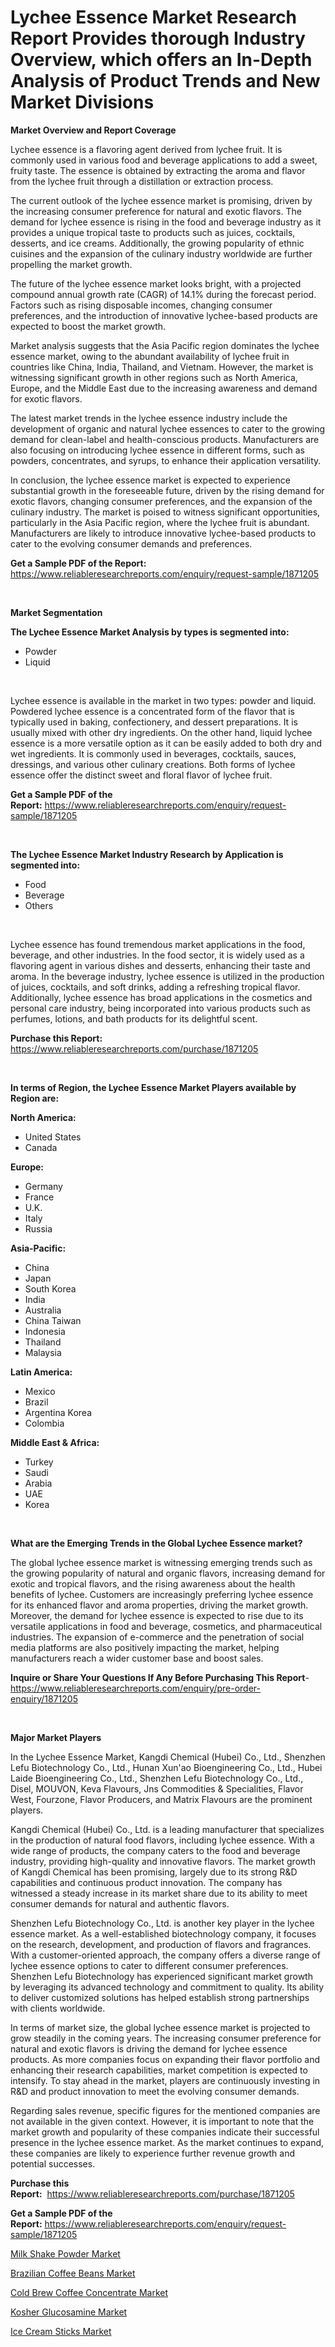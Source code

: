 <p><h1>Lychee Essence Market Research Report Provides thorough Industry Overview, which offers an In-Depth Analysis of Product Trends and New Market Divisions</h1></p><p><strong>Market Overview and Report Coverage</strong></p>
<p><p>Lychee essence is a flavoring agent derived from lychee fruit. It is commonly used in various food and beverage applications to add a sweet, fruity taste. The essence is obtained by extracting the aroma and flavor from the lychee fruit through a distillation or extraction process.</p><p>The current outlook of the lychee essence market is promising, driven by the increasing consumer preference for natural and exotic flavors. The demand for lychee essence is rising in the food and beverage industry as it provides a unique tropical taste to products such as juices, cocktails, desserts, and ice creams. Additionally, the growing popularity of ethnic cuisines and the expansion of the culinary industry worldwide are further propelling the market growth.</p><p>The future of the lychee essence market looks bright, with a projected compound annual growth rate (CAGR) of 14.1% during the forecast period. Factors such as rising disposable incomes, changing consumer preferences, and the introduction of innovative lychee-based products are expected to boost the market growth.</p><p>Market analysis suggests that the Asia Pacific region dominates the lychee essence market, owing to the abundant availability of lychee fruit in countries like China, India, Thailand, and Vietnam. However, the market is witnessing significant growth in other regions such as North America, Europe, and the Middle East due to the increasing awareness and demand for exotic flavors.</p><p>The latest market trends in the lychee essence industry include the development of organic and natural lychee essences to cater to the growing demand for clean-label and health-conscious products. Manufacturers are also focusing on introducing lychee essence in different forms, such as powders, concentrates, and syrups, to enhance their application versatility.</p><p>In conclusion, the lychee essence market is expected to experience substantial growth in the foreseeable future, driven by the rising demand for exotic flavors, changing consumer preferences, and the expansion of the culinary industry. The market is poised to witness significant opportunities, particularly in the Asia Pacific region, where the lychee fruit is abundant. Manufacturers are likely to introduce innovative lychee-based products to cater to the evolving consumer demands and preferences.</p></p>
<p><strong>Get a Sample PDF of the Report:</strong> <a href="https://www.reliableresearchreports.com/enquiry/request-sample/1871205">https://www.reliableresearchreports.com/enquiry/request-sample/1871205</a></p>
<p>&nbsp;</p>
<p><strong>Market Segmentation</strong></p>
<p><strong>The Lychee Essence Market Analysis by types is segmented into:</strong></p>
<p><ul><li>Powder</li><li>Liquid</li></ul></p>
<p>&nbsp;</p>
<p><p>Lychee essence is available in the market in two types: powder and liquid. Powdered lychee essence is a concentrated form of the flavor that is typically used in baking, confectionery, and dessert preparations. It is usually mixed with other dry ingredients. On the other hand, liquid lychee essence is a more versatile option as it can be easily added to both dry and wet ingredients. It is commonly used in beverages, cocktails, sauces, dressings, and various other culinary creations. Both forms of lychee essence offer the distinct sweet and floral flavor of lychee fruit.</p></p>
<p><strong>Get a Sample PDF of the Report:</strong>&nbsp;<a href="https://www.reliableresearchreports.com/enquiry/request-sample/1871205">https://www.reliableresearchreports.com/enquiry/request-sample/1871205</a></p>
<p>&nbsp;</p>
<p><strong>The Lychee Essence Market Industry Research by Application is segmented into:</strong></p>
<p><ul><li>Food</li><li>Beverage</li><li>Others</li></ul></p>
<p>&nbsp;</p>
<p><p>Lychee essence has found tremendous market applications in the food, beverage, and other industries. In the food sector, it is widely used as a flavoring agent in various dishes and desserts, enhancing their taste and aroma. In the beverage industry, lychee essence is utilized in the production of juices, cocktails, and soft drinks, adding a refreshing tropical flavor. Additionally, lychee essence has broad applications in the cosmetics and personal care industry, being incorporated into various products such as perfumes, lotions, and bath products for its delightful scent.</p></p>
<p><strong>Purchase this Report:</strong>&nbsp; <a href="https://www.reliableresearchreports.com/purchase/1871205">https://www.reliableresearchreports.com/purchase/1871205</a></p>
<p>&nbsp;</p>
<p><strong>In terms of Region, the Lychee Essence Market Players available by Region are:</strong></p>
<p>
    <p> <strong> North America: </strong>
        <ul>
            <li>United States</li>
            <li>Canada</li>
        </ul>
        </p> 
    <p> <strong> Europe: </strong>
        <ul>
            <li>Germany</li>
            <li>France</li>
            <li>U.K.</li>
            <li>Italy</li>
            <li>Russia</li>
        </ul>
        </p> 
    <p> <strong> Asia-Pacific: </strong>
        <ul>
            <li>China</li>
            <li>Japan</li>
            <li>South Korea</li>
            <li>India</li>
            <li>Australia</li>
            <li>China Taiwan</li>
            <li>Indonesia</li>
            <li>Thailand</li>
            <li>Malaysia</li>
        </ul>
        </p> 
    <p> <strong> Latin America: </strong>
        <ul>
            <li>Mexico</li>
            <li>Brazil</li>
            <li>Argentina Korea</li>
            <li>Colombia</li>
        </ul>
        </p> 
    <p> <strong> Middle East & Africa: </strong>
        <ul>
            <li>Turkey</li>
            <li>Saudi</li>
            <li>Arabia</li>
            <li>UAE</li>
            <li>Korea</li>
        </ul>
    </p>
    </p>
<p>&nbsp;</p>
<p><strong>What are the Emerging Trends in the Global Lychee Essence market?</strong></p>
<p><p>The global lychee essence market is witnessing emerging trends such as the growing popularity of natural and organic flavors, increasing demand for exotic and tropical flavors, and the rising awareness about the health benefits of lychee. Customers are increasingly preferring lychee essence for its enhanced flavor and aroma properties, driving the market growth. Moreover, the demand for lychee essence is expected to rise due to its versatile applications in food and beverage, cosmetics, and pharmaceutical industries. The expansion of e-commerce and the penetration of social media platforms are also positively impacting the market, helping manufacturers reach a wider customer base and boost sales.</p></p>
<p><strong>Inquire or Share Your Questions If Any Before Purchasing This Report</strong>- <a href="https://www.reliableresearchreports.com/enquiry/pre-order-enquiry/1871205">https://www.reliableresearchreports.com/enquiry/pre-order-enquiry/1871205</a></p>
<p>&nbsp;</p>
<p><strong>Major Market Players</strong></p>
<p><p>In the Lychee Essence Market, Kangdi Chemical (Hubei) Co., Ltd., Shenzhen Lefu Biotechnology Co., Ltd., Hunan Xun'ao Bioengineering Co., Ltd., Hubei Laide Bioengineering Co., Ltd., Shenzhen Lefu Biotechnology Co., Ltd., Disel, MOUVON, Keva Flavours, Jns Commodities & Specialities, Flavor West, Fourzone, Flavor Producers, and Matrix Flavours are the prominent players.</p><p>Kangdi Chemical (Hubei) Co., Ltd. is a leading manufacturer that specializes in the production of natural food flavors, including lychee essence. With a wide range of products, the company caters to the food and beverage industry, providing high-quality and innovative flavors. The market growth of Kangdi Chemical has been promising, largely due to its strong R&D capabilities and continuous product innovation. The company has witnessed a steady increase in its market share due to its ability to meet consumer demands for natural and authentic flavors.</p><p>Shenzhen Lefu Biotechnology Co., Ltd. is another key player in the lychee essence market. As a well-established biotechnology company, it focuses on the research, development, and production of flavors and fragrances. With a customer-oriented approach, the company offers a diverse range of lychee essence options to cater to different consumer preferences. Shenzhen Lefu Biotechnology has experienced significant market growth by leveraging its advanced technology and commitment to quality. Its ability to deliver customized solutions has helped establish strong partnerships with clients worldwide.</p><p>In terms of market size, the global lychee essence market is projected to grow steadily in the coming years. The increasing consumer preference for natural and exotic flavors is driving the demand for lychee essence products. As more companies focus on expanding their flavor portfolio and enhancing their research capabilities, market competition is expected to intensify. To stay ahead in the market, players are continuously investing in R&D and product innovation to meet the evolving consumer demands.</p><p>Regarding sales revenue, specific figures for the mentioned companies are not available in the given context. However, it is important to note that the market growth and popularity of these companies indicate their successful presence in the lychee essence market. As the market continues to expand, these companies are likely to experience further revenue growth and potential successes.</p></p>
<p><strong>Purchase this Report:</strong>&nbsp;&nbsp;<a href="https://www.reliableresearchreports.com/purchase/1871205">https://www.reliableresearchreports.com/purchase/1871205</a></p>
<p></p>
<p><strong>Get a Sample PDF of the Report:</strong>&nbsp;<a href="https://www.reliableresearchreports.com/enquiry/request-sample/1871205">https://www.reliableresearchreports.com/enquiry/request-sample/1871205</a></p>
<p><p><a href="https://github.com/amae102299/Market-Research-Report-List-2/blob/main/milk-shake-powder-market.md">Milk Shake Powder Market</a></p><p><a href="https://github.com/sndrkn/Market-Research-Report-List-2/blob/main/brazilian-coffee-beans-market.md">Brazilian Coffee Beans Market</a></p><p><a href="https://github.com/jonneygiverf/Market-Research-Report-List-2/blob/main/cold-brew-coffee-concentrate-market.md">Cold Brew Coffee Concentrate Market</a></p><p><a href="https://github.com/dziulagalemab/Market-Research-Report-List-2/blob/main/kosher-glucosamine-market.md">Kosher Glucosamine Market</a></p><p><a href="https://github.com/prosalinda88/Market-Research-Report-List-2/blob/main/ice-cream-sticks-market.md">Ice Cream Sticks Market</a></p></p>